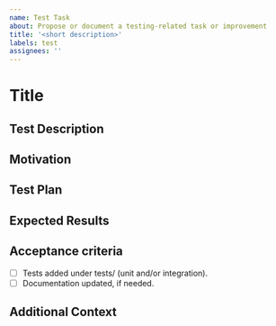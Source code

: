 ```yaml
---
name: Test Task
about: Propose or document a testing-related task or improvement
title: '<short description>'
labels: test
assignees: ''
---
```


# Title
<!-- test: short description -->

## Test Description
<!-- Describe the testing task, case, or improvement. -->

## Motivation
<!-- Explain why this test is needed and what it aims to verify or improve. -->

## Test Plan
<!-- Outline the steps, scenarios, or methodology for the test. -->

## Expected Results
<!-- Describe the expected outcomes or success criteria. -->

## Acceptance criteria
- [ ] Tests added under tests/ (unit and/or integration).
- [ ] Documentation updated, if needed.

## Additional Context
<!-- Add any other context or information about the test task here. -->
